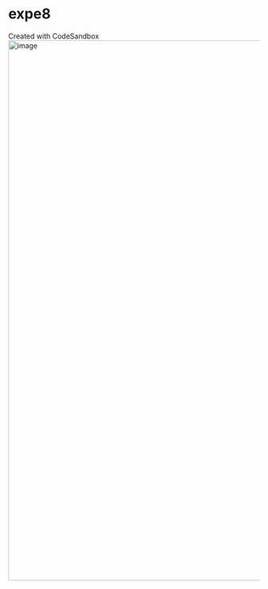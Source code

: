# expe8
Created with CodeSandbox
<img width="1920" height="1080" alt="image" src="https://github.com/user-attachments/assets/22db3d9a-616e-4f2e-a9e3-d90d2fd47270" />
